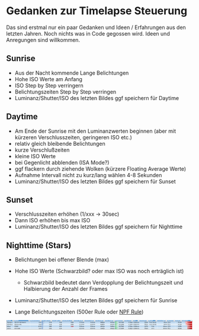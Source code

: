 # Gedanken zur Timelapse Steuerung
Das sind erstmal nur ein paar Gedanken und Ideen / Erfahrungen aus den letzten Jahren. Noch nichts was in Code gegossen wird. Ideen und Anregungen sind willkommen.

## Sunrise
* Aus der Nacht kommende Lange Belichtungen
* Hohe ISO Werte am Anfang
* ISO Step by Step verringern
* Belichtungszeiten Step by Step verringen
* Luminanz/Shutter/ISO des letzten Bildes ggf speichern für Daytime

## Daytime
* Am Ende der Sunrise mit den Luminanzwerten beginnen (aber mit kürzeren Verschlusszeiten, geringeren ISO etc.)
* relativ gleich bleibende Belichtungen
* kurze Verschlußzeiten
* kleine ISO Werte
* bei Gegenlicht abblenden (ISA Mode?)
* ggf flackern durch ziehende Wolken (kürzere Floating Average Werte)
* Aufnahme Intervall nicht zu kurz/lang wählen 4-8 Sekunden
* Luminanz/Shutter/ISO des letzten Bildes ggf speichern für Sunset

## Sunset
* Verschlusszeiten erhöhen (1/xxx -> 30sec)
* Dann ISO erhöhen bis max ISO
* Luminanz/Shutter/ISO des letzten Bildes ggf speichern für Nighttime

## Nighttime (Stars)

* Belichtungen bei offener Blende (max)
* Hohe ISO Werte (Schwarzbild? oder max ISO was noch erträglich ist)
  * Schwarzbild bedeutet dann Verdopplung der Belichtungszeit und Halbierung der Anzahl der Frames
* Luminanz/Shutter/ISO des letzten Bildes ggf speichern für Sunrise

* Lange Belichtungszeiten (500er Rule oder [NPF Rule](https://petapixel.com/2017/04/07/npf-rule-formula-sharp-star-photos-every-time/))

![My Cams with NPF](pic/NPF.png)
